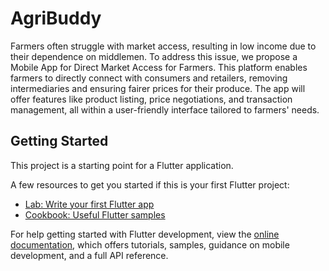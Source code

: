 # AgriBuddy

Farmers often struggle with market access, resulting in low income due to their dependence 
on middlemen. To address this issue, we propose a Mobile App for Direct Market Access for 
Farmers. This platform enables farmers to directly connect with consumers and retailers, 
removing intermediaries and ensuring fairer prices for their produce. The app will offer 
features like product listing, price negotiations, and transaction management, all within a 
user-friendly interface tailored to farmers' needs.

## Getting Started

This project is a starting point for a Flutter application.

A few resources to get you started if this is your first Flutter project:

- [Lab: Write your first Flutter app](https://docs.flutter.dev/get-started/codelab)
- [Cookbook: Useful Flutter samples](https://docs.flutter.dev/cookbook)

For help getting started with Flutter development, view the
[online documentation](https://docs.flutter.dev/), which offers tutorials,
samples, guidance on mobile development, and a full API reference.
